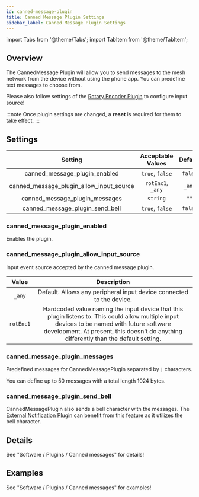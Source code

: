 ```yaml
---
id: canned-message-plugin
title: Canned Message Plugin Settings
sidebar_label: Canned Message Plugin Settings
---
```

import Tabs from '@theme/Tabs';
import TabItem from '@theme/TabItem';


## Overview

The CannedMessage Plugin will allow you to send messages to the mesh network from the device without using the phone app. You can predefine text messages to choose from.

Please also follow settings of the [Rotary Encoder Plugin](rotary-encoder-plugin) to configure input source!

:::note
Once plugin settings are changed, a **reset** is required for them to take effect.
:::

## Settings

| Setting | Acceptable Values | Default |
| :-----: | :---------------: | :-----: |
| canned_message_plugin_enabled | `true`, `false` | `false` |
| canned_message_plugin_allow_input_source | `rotEnc1`, `_any` | `_any` |
| canned_message_plugin_messages | `string` | `""` |
| canned_message_plugin_send_bell | `true`, `false` | `false` |

### canned_message_plugin_enabled

Enables the plugin.

### canned_message_plugin_allow_input_source

Input event source accepted by the canned message plugin.

| Value | Description |
| :---: | :---------: |
| `_any` | Default. Allows any peripheral input device connected to the device. |
| `rotEnc1` | Hardcoded value naming the input device that this plugin listens to. This could allow multiple input devices to be named with future software development. At present, this doesn't do anything differently than the default setting. |

### canned_message_plugin_messages

Predefined messages for CannedMessagePlugin separated by `|` characters.

You can define up to 50 messages with a total length 1024 bytes.

### canned_message_plugin_send_bell

CannedMessagePlugin also sends a bell character with the messages.
The [External Notification Plugin](external-notification-plugin) can benefit from this feature as it utilizes the bell character.

## Details

See "Software / Plugins / Canned messages" for details!

## Examples

See "Software / Plugins / Canned messages" for examples!
